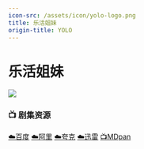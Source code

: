 ```yaml
---
icon-src: /assets/icon/yolo-logo.png
title: 乐活姐妹
origin-title: YOLO
---
```

# 乐活姐妹

![](/assets/image/YOLO.jpg)

### 📺 剧集资源

[☁️百度](https://pan.baidu.com/s/1N92q8bjsT4LcGNcAq7YlYg?pwd=ecay) [☁️阿里](https://www.alipan.com/s/UigUxLNuG7X) [☁️夸克](https://pan.quark.cn/s/276c55797bd1) [☁️迅雷](https://pan.xunlei.com/s/VO9id6haUkrb9GV4hUqCY33XA1?pwd=5wsv# ) [📺MDpan](https://pan.mdsub.top/%E4%B9%90%E6%B4%BB%E5%A7%90%E5%A6%B9)